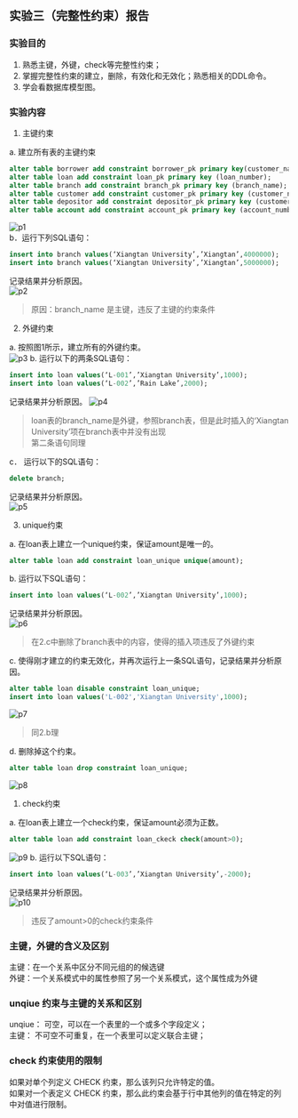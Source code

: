 ## 实验三（完整性约束）报告  

### 实验目的  
1. 熟悉主键，外键，check等完整性约束；  
2. 掌握完整性约束的建立，删除，有效化和无效化；熟悉相关的DDL命令。  
3. 学会看数据库模型图。  

### 实验内容  
1. 主键约束  

a. 建立所有表的主键约束  
```sql
alter table borrower add constraint borrower_pk primary key(customer_name, loan_number);
alter table loan add constraint loan_pk primary key (loan_number);
alter table branch add constraint branch_pk primary key (branch_name);
alter table customer add constraint customer_pk primary key (customer_name);
alter table depositor add constraint depositor_pk primary key (customer_name, account_number);
alter table account add constraint account_pk primary key (account_number);
```
![p1](1_a.png)  
b．运行下列SQL语句：  
```sql
insert into branch values(‘Xiangtan University’,’Xiangtan’,4000000);  
insert into branch values(‘Xiangtan University’,’Xiangtan’,5000000);  
```
记录结果并分析原因。  
![p2](1_b.png)
> 原因：branch_name 是主键，违反了主键的约束条件  

2. 外键约束

a. 按照图1所示，建立所有的外键约束。  
![p3](2_a.png)
b. 运行以下的两条SQL语句：  
```sql
insert into loan values(‘L-001’,’Xiangtan University’,1000);
insert into loan values(‘L-002’,’Rain Lake’,2000);
```
记录结果并分析原因。 
![p4](2_b.png)  
> loan表的branch_name是外键，参照branch表，但是此时插入的‘Xiangtan University’项在branch表中并没有出现  
> 第二条语句同理  

c． 运行以下的SQL语句：  
```sql
delete branch;
```
记录结果并分析原因。  
![p5](2_c.png)  

3. unique约束  

a. 在loan表上建立一个unique约束，保证amount是唯一的。  
```sql
alter table loan add constraint loan_unique unique(amount);
```
b. 运行以下SQL语句：  
```sql
insert into loan values(‘L-002’,’Xiangtan University’,1000);
```
记录结果并分析原因。  
![p6](3_b.png)  
> 在2.c中删除了branch表中的内容，使得的插入项违反了外键约束

c. 使得刚才建立的约束无效化，并再次运行上一条SQL语句，记录结果并分析原因。  
```sql
alter table loan disable constraint loan_unique;
insert into loan values('L-002','Xiangtan University',1000);
```
![p7](3_c.png)  
> 同2.b理

d. 删除掉这个约束。  
```sql
alter table loan drop constraint loan_unique;
```
![p8](3_d.png)
1. check约束  

a. 在loan表上建立一个check约束，保证amount必须为正数。  
```sql
alter table loan add constraint loan_ckeck check(amount>0);
```
![p9](4_a.png)
b. 运行以下SQL语句：
```sql
insert into loan values(‘L-003’,’Xiangtan University’,-2000);
```
记录结果并分析原因。  
![p10](4_b.png)  
> 违反了amount>0的check约束条件  

### 主键，外键的含义及区别  
主键：在一个关系中区分不同元组的的候选键  
外键：一个关系模式中的属性参照了另一个关系模式，这个属性成为外键  

### unqiue 约束与主键的关系和区别  
unqiue： 可空，可以在一个表里的一个或多个字段定义；  
主键： 不可空不可重复，在一个表里可以定义联合主键；

### check 约束使用的限制  
如果对单个列定义 CHECK 约束，那么该列只允许特定的值。  
如果对一个表定义 CHECK 约束，那么此约束会基于行中其他列的值在特定的列中对值进行限制。  